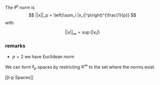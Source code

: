 The $\ell^p$ norm is
$$
||x||_p = \left(\sum_i |x_i|^p\right)^{\frac{1}{p}} 
$$
with

$$
||x||_\infty = \sup\{|x_i| \}
$$

### remarks 

- $p = 2$ we have Euclidean norm

We can form $\ell_p$ spaces by restricting $\mathbb{R}^\infty$ to the set where the norms exist.

[[l-p Spaces]]
